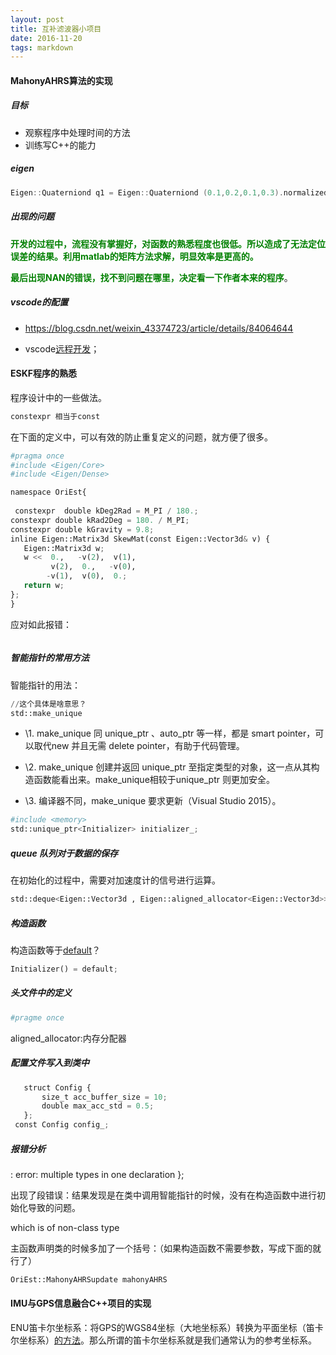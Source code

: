 ```yaml
---
layout: post
title: 互补滤波器小项目
date: 2016-11-20 
tags: markdown    
---
```




#### MahonyAHRS算法的实现

#####  目标

- 观察程序中处理时间的方法
- 训练写C++的能力

#####  eigen

 ```C++
Eigen::Quaterniond q1 = Eigen::Quaterniond (0.1,0.2,0.1,0.3).normalized();  //定义一个四元数并用normalized（）归一化
 ```

#####  出现的问题

<span style="color:green;">**开发的过程中，流程没有掌握好，对函数的熟悉程度也很低。所以造成了无法定位误差的结果。利用matlab的矩阵方法求解，明显效率是更高的。**</span>

<span style="color:green;">**最后出现NAN的错误，找不到问题在哪里，决定看一下作者本来的程序**</span>。

#####  vscode的配置

- https://blog.csdn.net/weixin_43374723/article/details/84064644

- vscode[远程开发](https://zhuanlan.zhihu.com/p/93239107)；

####  ESKF程序的熟悉

程序设计中的一些做法。

 ```python
constexpr 相当于const
 ```

在下面的定义中，可以有效的防止重复定义的问题，就方便了很多。

 ```python
#pragma once
#include <Eigen/Core>
#include <Eigen/Dense>

namespace OriEst{
    
  constexpr  double kDeg2Rad = M_PI / 180.;
constexpr double kRad2Deg = 180. / M_PI;
constexpr double kGravity = 9.8;
inline Eigen::Matrix3d SkewMat(const Eigen::Vector3d& v) {
    Eigen::Matrix3d w;
    w <<  0.,   -v(2),  v(1),
          v(2),  0.,   -v(0),
         -v(1),  v(0),  0.;
    return w;
};
}
 ```

应对如此报错：

 ```python

 ```



#####  智能指针的常用方法

智能指针的用法：

 ```python
//这个具体是啥意思？
std::make_unique
 ```

- \1.  make_unique 同 unique_ptr 、auto_ptr 等一样，都是 smart pointer，可以取代new 并且无需 delete pointer，有助于代码管理。

- \2. make_unique 创建并返回 unique_ptr 至指定类型的对象，这一点从其构造函数能看出来。make_unique相较于unique_ptr 则更加安全。

- \3. 编译器不同，make_unique 要求更新（Visual Studio 2015）。

 ```python
#include <memory>
std::unique_ptr<Initializer> initializer_;
 ```

#####  queue 队列对于数据的保存

在初始化的过程中，需要对加速度计的信号进行运算。

 ```python
std::deque<Eigen::Vector3d , Eigen::aligned_allocator<Eigen::Vector3d>> acc_buffer_;
 ```

##### 构造函数

构造函数等于[default](https://blog.csdn.net/weixin_38339025/article/details/89161324)？

 ```python
Initializer() = default;
 ```

##### 头文件中的定义

 ```python
#pragme once
 ```

aligned_allocator:内存分配器

##### 配置文件写入到类中

 ```python
    struct Config {
        size_t acc_buffer_size = 10;
        double max_acc_std = 0.5;
    };
  const Config config_;
 ```



##### 报错分析

: error: multiple types in one declaration };

出现了段错误：结果发现是在类中调用智能指针的时候，没有在构造函数中进行初始化导致的问题。

which is of non-class type 

主函数声明类的时候多加了一个括号：（如果构造函数不需要参数，写成下面的就行了）

 ```python
OriEst::MahonyAHRSupdate mahonyAHRS
 ```

#### IMU与GPS信息融合C++项目的实现

ENU笛卡尔坐标系：将GPS的WGS84坐标（大地坐标系）转换为平面坐标（笛卡尔坐标系）[的方法](http://www.tansoo.cn/?p=896)。那么所谓的笛卡尔坐标系就是我们通常认为的参考坐标系。



